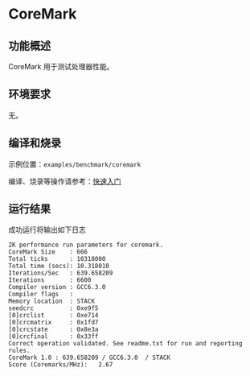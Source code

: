 # CoreMark

## 功能概述

CoreMark 用于测试处理器性能。

## 环境要求

无。

## 编译和烧录

示例位置：`examples/benchmark/coremark`

编译、烧录等操作请参考：[快速入门](https://doc.winnermicro.net/w800/zh_CN/latest/get_started/index.html)

## 运行结果

成功运行将输出如下日志

```
2K performance run parameters for coremark.
CoreMark Size    : 666
Total ticks      : 10318000
Total time (secs): 10.318010
Iterations/Sec   : 639.658209
Iterations       : 6600
Compiler version : GCC6.3.0
Compiler flags   :
Memory location  : STACK
seedcrc          : 0xe9f5
[0]crclist       : 0xe714
[0]crcmatrix     : 0x1fd7
[0]crcstate      : 0x8e3a
[0]crcfinal      : 0x33ff
Correct operation validated. See readme.txt for run and reporting rules.
CoreMark 1.0 : 639.658209 / GCC6.3.0  / STACK
Score (Coremarks/MHz):   2.67
```